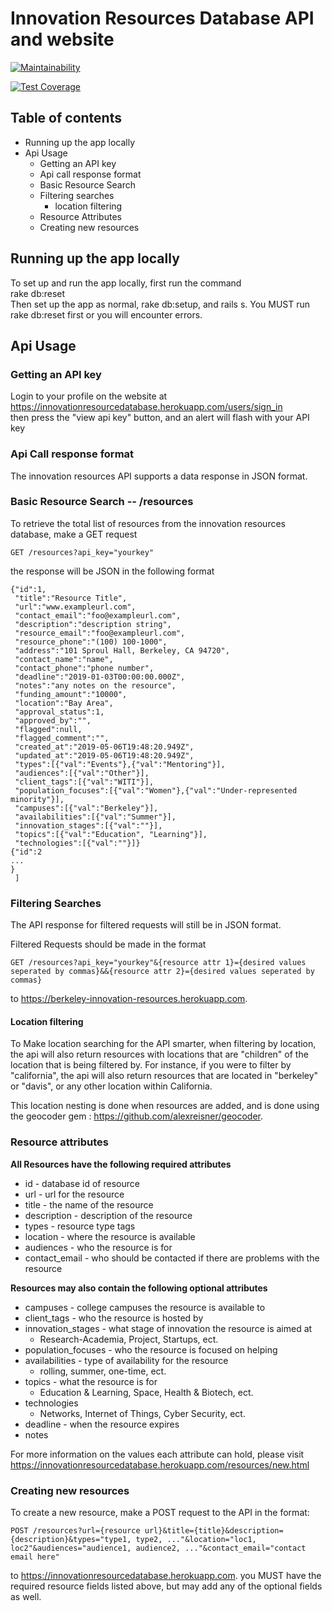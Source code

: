 # Innovation Resources Database API and website

[![Maintainability](https://api.codeclimate.com/v1/badges/9fbc73aa3f01f70834b6/maintainability)](https://codeclimate.com/github/andrewlawhh/lime/maintainability)

[![Test Coverage](https://api.codeclimate.com/v1/badges/9fbc73aa3f01f70834b6/test_coverage)](https://codeclimate.com/github/andrewlawhh/lime/test_coverage)

## Table of contents

* Running up the app locally
* Api Usage
    * Getting an API key
    * Api call response format
    * Basic Resource Search
    * Filtering searches
        * location filtering
    * Resource Attributes    
    * Creating new resources
## Running up the app locally
To set up and run the app locally, first run the command  
rake db:reset  
Then set up the app as normal, rake db:setup, and rails s. You MUST run rake db:reset first or you will encounter errors. 
## Api Usage
### Getting an API key
Login to your profile on the website at   
https://innovationresourcedatabase.herokuapp.com/users/sign_in  
then press the "view api key" button, and an alert will flash with your API key

### Api Call response format
The innovation resources API supports a data response in JSON format.
### Basic Resource Search -- /resources
To retrieve the total list of resources from the innovation resources database, make a GET request 
```
GET /resources?api_key="yourkey"
```

the response will be JSON in the following format

```[
{"id":1,  
 "title":"Resource Title",   
 "url":"www.exampleurl.com",   
 "contact_email":"foo@exampleurl.com",   
 "description":"description string",   
 "resource_email":"foo@exampleurl.com",   
 "resource_phone":"(100) 100-1000",   
 "address":"101 Sproul Hall, Berkeley, CA 94720",   
 "contact_name":"name",   
 "contact_phone":"phone number",   
 "deadline":"2019-01-03T00:00:00.000Z",   
 "notes":"any notes on the resource",   
 "funding_amount":"10000",   
 "location":"Bay Area",   
 "approval_status":1,   
 "approved_by":"",   
 "flagged":null,   
 "flagged_comment":"",   
 "created_at":"2019-05-06T19:48:20.949Z",   
 "updated_at":"2019-05-06T19:48:20.949Z",   
 "types":[{"val":"Events"},{"val":"Mentoring"}],   
 "audiences":[{"val":"Other"}],   
 "client_tags":[{"val":"WITI"}],  
 "population_focuses":[{"val":"Women"},{"val":"Under-represented minority"}],   
 "campuses":[{"val":"Berkeley"}],   
 "availabilities":[{"val":"Summer"}],   
 "innovation_stages":[{"val":""}],   
 "topics":[{"val":"Education", "Learning"}],   
 "technologies":[{"val":""}]}  
{"id":2   
...
}
 ]
 ```

### Filtering Searches
The API response for filtered requests will still be in JSON format.

Filtered Requests should be made in the format
```
GET /resources?api_key="yourkey"&{resource attr 1}={desired values seperated by commas}&&{resource attr 2}={desired values seperated by commas}

```
to 
https://berkeley-innovation-resources.herokuapp.com.
#### Location filtering
To Make location searching for the API smarter, when filtering by location, the api will also return resources with 
locations that are "children" of the location that is being filtered by. For instance, if you were to filter by "california", the api
will also return resources that are located in "berkeley" or "davis", or any other location within California.

This location nesting is done when resources are added, and is done using the geocoder gem : https://github.com/alexreisner/geocoder.
### Resource attributes
**All Resources have the following required attributes**
* id - database id of resource
* url - url for the resource
* title - the name of the resource
* description - description of the resource
* types - resource type tags
* location - where the resource is available
* audiences - who the resource is for 
* contact_email - who should be contacted if there are problems with the resource

**Resources may also contain the following optional attributes**
* campuses - college campuses the resource is available to
* client_tags - who the resource is hosted by
* innovation_stages - what stage of innovation the resource is aimed at 
    * Research-Academia, Project, Startups, ect.
* population_focuses - who the resource is focused on helping
* availabilities - type of availability for the resource
    * rolling, summer, one-time, ect. 
* topics - what the resource is for
    * Education & Learning, Space, Health & Biotech, ect. 
* technologies
    * Networks, Internet of Things, Cyber Security, ect.
* deadline - when the resource expires
* notes 

For more information on the values each attribute can hold, please visit
https://innovationresourcedatabase.herokuapp.com/resources/new.html

### Creating new resources
To create a new resource, make a POST request to the API in the format:
```
POST /resources?url={resource url}&title={title}&description={description}&types="type1, type2, ..."&location="loc1, loc2"&audiences="audience1, audience2, ..."&contact_email="contact email here"

```
to 
https://innovationresourcedatabase.herokuapp.com.
you MUST have the required resource fields listed above, but may add any of the optional fields as well.
